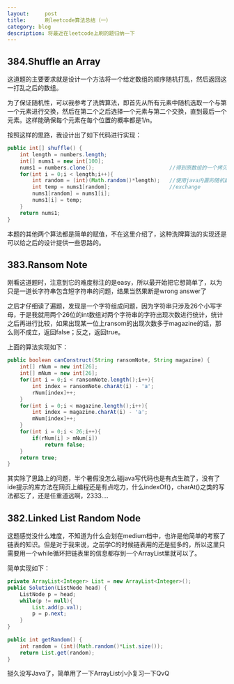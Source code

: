 ```yaml
---
layout:     post
title:      刷leetcode算法总结（一）
category: blog
description: 将最近在leetcode上刷的题归纳一下
---
```


## 384.Shuffle an Array

这道题的主要要求就是设计一个方法将一个给定数组的顺序随机打乱，然后返回这一打乱之后的数组。

为了保证随机性，可以我参考了洗牌算法，即首先从所有元素中随机选取一个与第一个元素进行交换，然后在第二个之后选择一个元素与第二个交换，直到最后一个元素。这样能确保每个元素在每个位置的概率都是1/n。

按照这样的思路，我设计出了如下代码进行实现：

``` java
public int[] shuffle() {
    int length = numbers.length;
    int[] nums1 = new int[100];
    nums1 = numbers.clone();                        //得到原数组的一个拷贝
    for(int i = 0;i < length;i++){
        int random = (int)(Math.random()*length);   //使用java内置的随机数
        int temp = nums1[random];                   //exchange
        nums1[random] = nums1[i];
        nums1[i] = temp;
    }
    return nums1;
}
```

本题的其他两个算法都是简单的赋值，不在这里介绍了，这种洗牌算法的实现还是可以给之后的设计提供一些思路的。

## 383.Ransom Note

刚看这道题时，注意到它的难度标注的是easy，所以最开始把它想简单了，以为只是一道长字符串包含短字符串的问题，结果当然果断是wrong answer了

之后才仔细读了遍题，发现是一个字符组成问题，因为字符串只涉及26个小写字母，于是我就用两个26位的int数组对两个字符串的字符出现次数进行统计，统计之后再进行比较，如果出现某一位上ransom的出现次数多于magazine的话，那么则不成立，返回false；反之，返回true。

上面的算法实现如下：

``` java
public boolean canConstruct(String ransomNote, String magazine) {
    int[] rNum = new int[26];
    int[] mNum = new int[26];
    for(int i = 0;i < ransomNote.length();i++){
        int index = ransomNote.charAt(i) - 'a';
        rNum[index]++;
    }
    for(int i = 0;i < magazine.length();i++){
        int index = magazine.charAt(i) - 'a';
        mNum[index]++;
    }
    for(int i = 0;i < 26;i++){
        if(rNum[i] > mNum[i])
            return false;
    }
    return true;
}
```
其实除了思路上的问题，半个暑假没怎么碰java写代码也是有点生疏了，没有了ide提示的库方法在网页上编程还是有点吃力，什么indexOf()，charAt()之类的写法都忘了，还是任重道远啊，2333....

## 382.Linked List Random Node

这题感觉没什么难度，不知道为什么会划在medium档中，也许是他简单的考察了链表的知识。但是对于我来说，之前学C的时候链表用的还是挺多的，所以这里只需要用一个while循环把链表里的信息都存到一个ArrayList里就可以了。

简单实现如下：

``` java
private ArrayList<Integer> List = new ArrayList<Integer>(); 
public Solution(ListNode head) {
    ListNode p = head;
    while(p != null){
        List.add(p.val);
        p = p.next;
    }
}
    
public int getRandom() {
    int random = (int)(Math.random()*List.size());
    return List.get(random);
}
```
挺久没写Java了，简单用了一下ArrayList小小复习一下QvQ